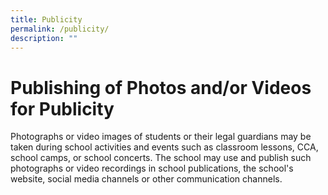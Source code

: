 ```yaml
---
title: Publicity
permalink: /publicity/
description: ""
---
```



# **Publishing of Photos and/or Videos for Publicity**

Photographs or video images of students or their legal guardians may be taken during school activities and events such as classroom lessons, CCA, school camps, or school concerts. The school may use and publish such photographs or video recordings in school publications, the school's website, social media channels or other communication channels.